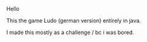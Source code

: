 Hello 

This the game Ludo (german version) entirely in java.

I made this mostly as a challenge / bc i was bored.